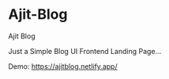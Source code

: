 # Ajit-Blog
Ajit Blog

Just a Simple Blog UI Frontend Landing Page...

Demo: https://ajitblog.netlify.app/
